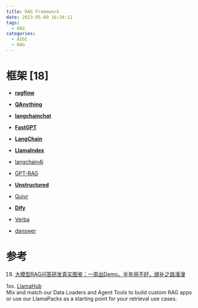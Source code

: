 ```yaml
---
title: RAG Framework
date: 2023-05-09 16:34:11
tags:
  - RAG
categories: 
  - AIGC
  - RAG  
---
```


<p></p>
<!-- more -->


[1]: https://github.com/infiniflow/ragflow/tree/main
[2]: https://github.com/netease-youdao/QAnything/tree/master
[3]: https://github.com/chatchat-space/Langchain-Chatchat/releases/tag/v0.2.8
[4]: https://github.com/labring/FastGPT
[5]: https://github.com/langchain-ai/langchain/
[6]: https://github.com/run-llama/llama_index/
[7]: https://github.com/langchain4j/langchain4j
[8]: https://github.com/Azure/GPT-RAG
[9]: https://github.com/Unstructured-IO/unstructured
[10]: https://github.com/StanGirard/quivr
[11]: https://github.com/langgenius/dify
[12]: https://github.com/weaviate/Verba
[13]: https://github.com/danswer-ai/danswer

# 框架 [18]
+ [**ragflow**][1] 
+ [**QAnything**][2] 
+ [**langchainchat**][3]
+ [**FastGPT**][4]  
+ [**LangChain**][5] 
+ [**LlamaIndex**][6]


+ [langchain4j][7] 
+ [GPT-RAG][8] 
+ [**Unstructured**][9]
+ [Quivr][10] 
+ [**Dify**][11] 
+ [Verba][12] 
+ [danswer][13]

# 参考
18. [大模型RAG问答研发真实图鉴：一周出Demo，半年用不好，缝补之路漫漫 ](https://mp.weixin.qq.com/s?__biz=MzAxMjc3MjkyMg==&mid=2648407281&idx=2&sn=f39b46cad1787123b485d76dff33bc93)


1xx. [LlamaHub](https://llamahub.ai/)   
      Mix and match our Data Loaders and Agent Tools to build custom RAG apps or use our LlamaPacks as a starting point for your retrieval use cases.